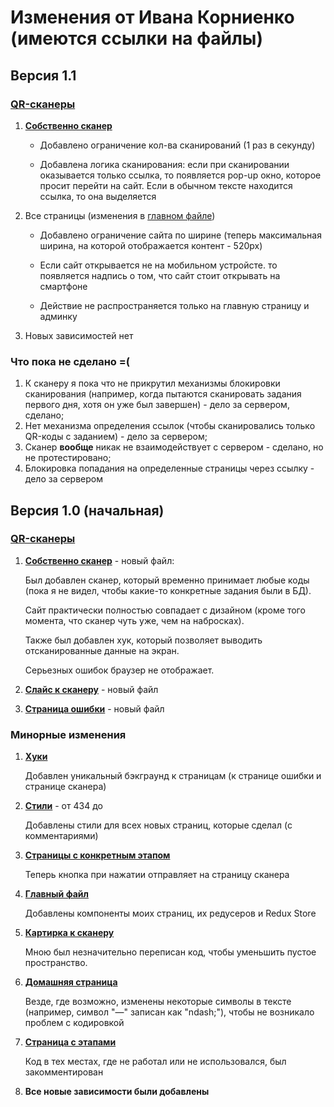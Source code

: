 # Изменения от Ивана Корниенко (имеются ссылки на файлы)

## Версия 1.1

### [QR-сканеры](/src/pages/QRPage)

1. **[Собственно сканер](/src/pages/QRPage/QRPage.jsx)**

   - Добавлено ограничение кол-ва сканирований (1 раз в секунду)

   - Добавлена логика сканирования: если при сканировании оказывается только ссылка, то появляется pop-up окно, которое просит перейти на сайт. Если в обычном тексте находится ссылка, то она выделяется

2. Все страницы (изменения в [главном файле](/src/pages/QRPage/QRPage.jsx))

   - Добавлено ограничение сайта по ширине (теперь максимальная ширина, на которой отображается контент - 520px)

   - Если сайт открывается не на мобильном устройсте. то появляется надпись о том, что сайт стоит открывать на смартфоне

   - Действие не распространяется только на главную страницу и админку

3. Новых зависимостей нет

### Что пока не сделано =(

1. К сканеру я пока что не прикрутил механизмы блокировки сканирования (например, когда пытаются сканировать задания первого дня, хотя он уже был завершен) - дело за сервером, сделано;
2. Нет механизма определения ссылок (чтобы сканировались только QR-коды с заданием) - дело за сервером;
3. Сканер **вообще** никак не взаимодействует с сервером - сделано, но не протестировано;
4. Блокировка попадания на определенные страницы через ссылку - дело за сервером

## Версия 1.0 (начальная)

### [QR-сканеры](/src/pages/QRPage)

1. **[Собственно сканер](/src/pages/QRPage/QRPage.jsx)** - новый файл:

   Был добавлен сканер, который временно принимает любые коды (пока я не видел, чтобы какие-то конкретные задания были в БД).

   Сайт практически полностью совпадает с дизайном (кроме того момента, что сканер чуть уже, чем на набросках).

   Также был добавлен хук, который позволяет выводить отсканированные данные на экран.

   Серьезных ошибок браузер не отображает.

2. **[Слайс к сканеру](/src/pages/QRPage/QRPage.jsx)** - новый файл

3. **[Страница ошибки](/src/pages/ErrorPage.jsx)** - новый файл

### Минорные изменения

1. **[Хуки](/src/hooks.js)**

   Добавлен уникальный бэкграунд к страницам (к странице ошибки и странице сканера)

2. **[Стили](/src/index.css)** - от 434 до

   Добавлены стили для всех новых страниц, которые сделал (с комментариями)

3. **[Страницы с конкретным этапом](/src/pages/StagePage/StagePage.jsx)**

   Теперь кнопка при нажатии отправляет на страницу сканера

4. **[Главный файл](/src/main.jsx)**

   Добавлены компоненты моих страниц, их редусеров и Redux Store

5. **[Картирка к сканеру](/src/assets/img/qr.svg)**

   Мною был незначительно переписан код, чтобы уменьшить пустое пространство.

6. **[Домашняя страница](/src/pages/HomePage/HomePage.jsx)**

   Везде, где возможно, изменены некоторые символы в тексте (например, символ "—" записан как "ndash;"), чтобы не возникало проблем с кодировкой

7. **[Страница с этапами](/src/pages/StagesPage/StagesPage.jsx)**

   Код в тех местах, где не работал или не использовался, был закомментирован

8. **Все новые зависимости были добавлены**
